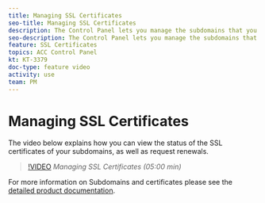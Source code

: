 ```yaml
---
title: Managing SSL Certificates
seo-title: Managing SSL Certificates
description: The Control Panel lets you manage the subdomains that you delegated to Adobe Campaign. You can view your subdomains, as well as request renewal of their certificates.
seo-description: The Control Panel lets you manage the subdomains that you delegated to Adobe Campaign. You can view your subdomains, as well as request renewal of their certificates.
feature: SSL Certificates
topics: ACC Control Panel
kt: KT-3379
doc-type: feature video
activity: use
team: PM
---
```


# Managing SSL Certificates

The video below explains how you can view the status of the SSL certificates of your subdomains, as well as request renewals.

>[!VIDEO](https://video.tv.adobe.com/v/28492?quality=12)
*Managing SSL Certificates (05:00 min)*

For more information on Subdomains and certificates please see the [detailed product documentation]( https://helpx.adobe.com/campaign/kb/control-panel-subdomains-certificates.html).



